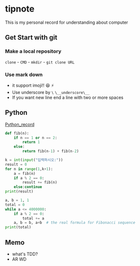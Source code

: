 # tipnote
This is my personal record for understanding about computer

## Get Start with git

### Make a local repository
`clone` - `CMD` - `mkdir` - `git clone URL`

### Use mark down
- it support imoji!! :laughing: :zap:
- Use underscore by `\` `\__underscore\__`
- If you want new line end a line with two or more spaces

## Python
[Python_record](https://github.com/audrl1010/Python)

```python
def fib(n):
    if n == 1 or n == 2:
        return 1
    else:
        return fib(n-1) + fib(n-2)

k = int(input("입력하시오:"))
result = 0
for n in range(1,k+1):
    a = fib(n)
    if a % 2 == 0:
        result += fib(n)
    else:continue
print(result)

a, b = 1, 1
total = 0
while a <= 4000000:
    if a % 2 == 0:
        total += a
    a, b = b, a+b  # the real formula for Fibonacci sequence
print(total)
```

## Memo

- what's TDD?
- AR WD